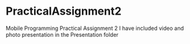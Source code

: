 # PracticalAssignment2
Mobile Programming Practical Assignment 2
I have included video and photo presentation in the Presentation folder
